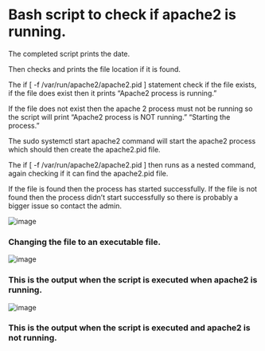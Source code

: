 # Bash script to check if apache2 is running.

The completed script prints the date.

Then checks and prints the file location if it is found.

The if [ -f /var/run/apache2/apache2.pid ] statement check if the file exists, if the file does exist then it prints “Apache2 process is running.”

If the file does not exist then the apache 2 process must not be running so the script will print “Apache2 process is NOT running.” “Starting the process.”

The sudo systemctl start apache2 command will start the apache2 process which should then create the apache2.pid file. 

The if [ -f /var/run/apache2/apache2.pid ] then runs as a nested command, again checking if it can find the apache2.pid file.

If the file is found then the process has started successfully. If the file is not found then the process didn’t start successfully so there is probably a bigger issue so contact the admin.

![image](https://user-images.githubusercontent.com/117186369/213523358-fb149aa2-19aa-4a95-a965-fc837e8053f2.png)

### Changing the file to an executable file.

![image](https://user-images.githubusercontent.com/117186369/213523465-d72af2da-b9bf-4b1a-9af2-586bce9ba41f.png)

### This is the output when the script is executed when apache2 is running.

![image](https://user-images.githubusercontent.com/117186369/213523666-892620f2-9910-4cbc-83cb-014819e4b4a8.png)

### This is the output when the script is executed and apache2 is not running.
